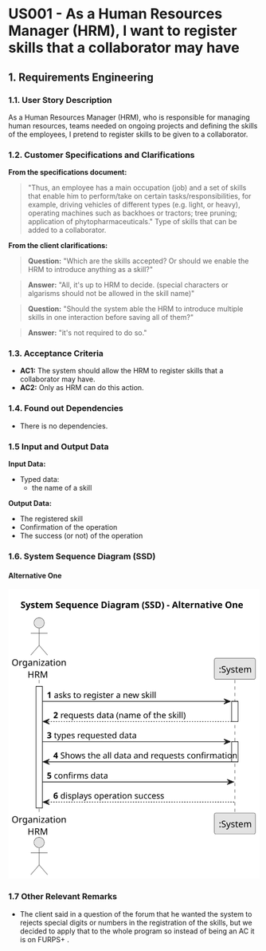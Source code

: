 # US001 - As a Human Resources Manager (HRM), I want to register skills that a collaborator may have


## 1. Requirements Engineering

### 1.1. User Story Description

As a Human Resources Manager (HRM), who is responsible for managing human resources, teams needed on ongoing projects and defining the skills of the employees, I pretend to register skills to be given to a collaborator.

### 1.2. Customer Specifications and Clarifications 

**From the specifications document:**

>	"Thus, an employee has a main occupation (job) and a set of skills
that enable him to perform/take on certain tasks/responsibilities, for example, driving
vehicles of different types (e.g. light, or heavy), operating machines such as backhoes
or tractors; tree pruning; application of phytopharmaceuticals." Type of skills that can be added to a collaborator.
 

**From the client clarifications:**
> **Question:** "Which are the skills accepted? Or should we enable the HRM to introduce anything as a skill?"

>
> **Answer:** "All, it's up to HRM to decide. (special characters or algarisms should not be allowed in the skill name)"

> **Question:** "Should the system able the HRM to introduce multiple skills in one interaction before saving all of them?"

>
> **Answer:** "it's not required to do so."

### 1.3. Acceptance Criteria

* **AC1:** The system should allow the HRM to register skills that a collaborator may have.
* **AC2:** Only as HRM can do this action.

### 1.4. Found out Dependencies

* There is no dependencies.

### 1.5 Input and Output Data

**Input Data:**

* Typed data:
    * the name of a skill

**Output Data:**
  
* The registered skill
* Confirmation of the operation
* The success (or not) of the operation

### 1.6. System Sequence Diagram (SSD)

#### Alternative One

![System Sequence Diagram - Alternative One](svg/us001-system-sequence-diagram-alternative-one-System_Sequence_Diagram__SSD____Alternative_One.svg)

### 1.7 Other Relevant Remarks

* The client said in a question of the forum that he wanted the system to rejects special digits or numbers in the registration of the skills, but we decided to apply that to the whole program so instead of being an AC it is on FURPS+ .
